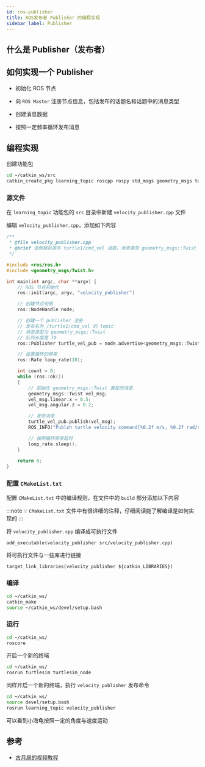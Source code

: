 ```yaml
---
id: ros-publisher
title: ROS发布者 Publisher 的编程实现
sidebar_label: Publisher
---
```


## 什么是 Publisher（发布者）


## 如何实现一个 Publisher
- 初始化 ROS 节点

- 向 `ROS Master` 注册节点信息，包括发布的话题名和话题中的消息类型

- 创建消息数据

- 按照一定频率循环发布消息


## 编程实现

创建功能包

``` bash
cd ~/catkin_ws/src
catkin_create_pkg learning_topic roscpp rospy std_msgs geometry_msgs turtlesim
```

### 源文件

在 `learning_topic` 功能包的 `src` 目录中新建 `velocity_publisher.cpp` 文件

编辑 `velocity_publisher.cpp`，添加如下内容

``` cpp
/**
 * @file velocity_publisher.cpp
 * @brief 该例程将发布 turtle1/cmd_vel 话题，消息类型 geometry_msgs::Twist
 */

#include <ros/ros.h>
#include <geometry_msgs/Twist.h>

int main(int argc, char **argv) {
    // ROS 节点初始化
    ros::init(argc, argv, "velocity_publisher")

    // 创建节点句柄
    ros::NodeHandle node;

    // 创建一个 publisher 注册
    // 发布名为 /turtle1/cmd_vel 的 topic
    // 消息类型为 geometry_msgs::Twist
    // 队列长度是 10
    ros::Publisher turtle_vel_pub = node.advertise<geometry_msgs::Twist>("/turtle1/cmd_vel"，10)

    // 设置循环的频率
    ros::Rate loop_rate(10);

    int count = 0;
    while (ros::ok())
    {
        // 初始化 geometry_msgs::Twist 类型的消息
        geometry_msgs::Twist vel_msg;
        vel_msg.linear.x = 0.5;
        vel_msg.angular.z = 0.2;

        // 发布消息
        turtle_vel_pub.publish(vel_msg);
        ROS_INFO("Publsh turtle velocity command[%0.2f m/s, %0.2f rad/s]", vel_msg.linear.x, vel_msg.angular.z)

        // 按照循环频率延时
        loop_rate.sleep();
    }
    
    return 0;
}
```

### 配置 `CMakeList.txt`

配置 `CMakeList.txt` 中的编译规则，在文件中的 `build` 部分添加以下内容

:::note 💡
`CMakeList.txt` 文件中有很详细的注释，仔细阅读能了解编译是如何实现的
:::

将 `velocity_publisher.cpp` 编译成可执行文件

``` CMakeList
add_executable(velocity_publisher src/velocity_publisher.cpp)
```

将可执行文件与一些库进行链接

``` CMakeList
target_link_libraries(velocity_publisher ${catkin_LIBRARIES})
```

### 编译

``` bash
cd ~/catkin_ws/
catkin_make
source ~/catkin_ws/devel/setup.bash
```

### 运行

``` bash
cd ~/catkin_ws/
roscore
```

开启一个新的终端

``` bash
cd ~/catkin_ws/
rosrun turtlesim turtlesim_node
```

同样开启一个新的终端，执行 `velocity_publisher` 发布命令

``` bash
cd ~/catkin_ws/
source devel/setup.bash
rosrun learning_topic velocity_publisher
```

可以看到小海龟按照一定的角度与速度运动

## 参考
- [古月居的视频教程](https://www.bilibili.com/video/BV1zt411G7Vn?p=5)
